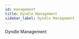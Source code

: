 ```yaml
---
id: management
title: Dyndle Management
sidebar_label: Dyndle Management
---
```


Dyndle Management

